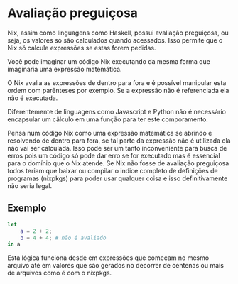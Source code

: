 # Avaliação preguiçosa

Nix, assim como linguagens como Haskell, possui avaliação preguiçosa, ou seja, os valores só são calculados quando acessados. Isso permite que o Nix só calcule expressões se estas forem pedidas.

Você pode imaginar um código Nix executando da mesma forma que imaginaria uma expressão matemática.

O Nix avalia as expressões de dentro para fora e é possível manipular esta ordem com parênteses por exemplo. Se a expressão não é referenciada ela não é executada.

Diferentemente de linguagens como Javascript e Python não é necessário encapsular um câlculo em uma função para ter este comporamento.

Pensa num código Nix como uma expressão matemática se abrindo e resolvendo de dentro para fora, se tal parte da expressão não é utilizada ela não vai ser calculada. Isso pode ser um tanto inconveniente para busca de erros pois um código só pode dar erro se for executado mas é essencial para o domínio que o Nix atende. Se Nix não fosse de avaliação preguiçosa todos teriam que baixar ou compilar o indice completo de definições de programas (nixpkgs) para poder usar qualquer coisa e isso definitivamente não seria legal.

## Exemplo

```nix
let
    a = 2 + 2;
    b = 4 + 4; # não é avaliado
in a
```

Esta lógica funciona desde em expressões que começam no mesmo arquivo até em valores que são gerados no decorrer de centenas ou mais de arquivos como é com o nixpkgs.
